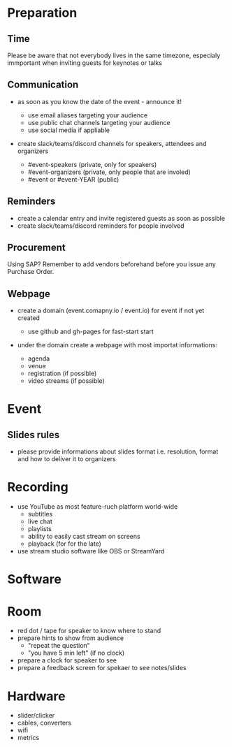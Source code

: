 # Preparation 

## Time

Please be aware that not everybody lives in the same timezone, 
especialy immportant when inviting guests for keynotes or talks

## Communication

* as soon as you know the date of the event - announce it!
  * use email aliases targeting your audience
  * use public chat channels targeting your audience
  * use social media if appliable

* create slack/teams/discord channels for speakers, attendees and organizers
  * \#event-speakers (private, only for speakers)
  * \#event-organizers (private, only people that are involed)
  * \#event or #event-YEAR (public)

## Reminders

* create a calendar entry and invite registered guests as soon as possible
* create slack/teams/discord reminders for people involved

## Procurement

Using SAP? Remember to add vendors beforehand before you issue any Purchase Order.

## Webpage

* create a domain (event.comapny.io / event.io) for event if not yet created
  * use github and gh-pages for fast-start start

* under the domain create a webpage with most importat informations:
  * agenda
  * venue
  * registration (if possible)
  * video streams (if possible)

# Event

## Slides rules

* please provide informations about slides format i.e. resolution, 
  format and how to deliver it to organizers

# Recording

* use YouTube as most feature-ruch platform world-wide
  * subtitles 
  * live chat
  * playlists
  * ability to easily cast stream on screens
  * playback (for for the late)
* use stream studio software like OBS or StreamYard

# Software

# Room

* red dot / tape for speaker to know where to stand
* prepare hints to show from audience
  * "repeat the question"
  * "you have 5 min left" (if no clock)
* prepare a clock for speaker to see
* prepare a feedback screen for spekaer to see notes/slides

# Hardware

* slider/clicker
* cables, converters
* wifi
* metrics

